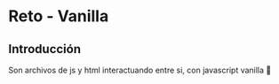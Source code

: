 # Reto - Vanilla

## Introducción
Son archivos de js y html interactuando entre si, con javascript vanilla 🚀
